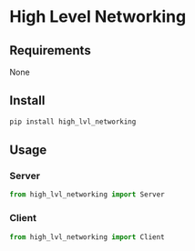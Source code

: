 # High Level Networking

## Requirements

None

## Install

```bash
pip install high_lvl_networking
```

## Usage

### Server

```python
from high_lvl_networking import Server
```

### Client

```python
from high_lvl_networking import Client
```
